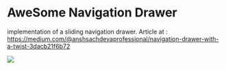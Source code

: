 # AweSome Navigation Drawer

implementation of a sliding navigation drawer. Article at : https://medium.com/@anshsachdevaprofessional/navigation-drawer-with-a-twist-3dacb21f6b72

![](https://cdn-images-1.medium.com/max/800/1*J5scdqHZb5pzoVvc51Y3Mw.gif)
